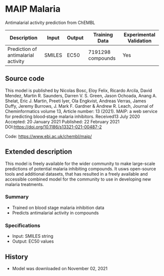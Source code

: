 # MAIP Malaria

Antimalarial activity prediction from ChEMBL

| Description | Input  | Output  | Training Data | Experimental Validation |
| ------- | --- | --- | --- | --- |
| Prediction of antimalarial activity | SMILES | EC50 | 7191298 compounds | Yes |

## Source code
This model is published by Nicolas Bosc, Eloy Felix, Ricardo Arcila, David Mendez, Martin R. Saunders, Darren V. S. Green, Jason Ochoada, Anang A. Shelat, Eric J. Martin, Preeti Iyer, Ola Engkvist, Andreas Verras, James Duffy, Jeremy Burrows, J. Mark F. Gardner & Andrew R. Leach, Journal of Cheminformatics volume 13, Article number: 13 (2021). MAIP: a web service for predicting blood‐stage malaria inhibitors. Received13 July 2020 Accepted: 20 January 2021 Published: 22 February 2021 DOI:https://doi.org/10.1186/s13321-021-00487-2

Code: https://www.ebi.ac.uk/chembl/maip/

## Extended description 
This model is freely available for the wider community to make large-scale predictions of potential malaria inhibiting compounds. It usws open-source tools and additional datasets, that has resulted in a freely available and accessible combined model for the community to use in developing new malaria treatments. 

### Summary
- Trained on blood stage malaria inhibition data 
- Predicts antimalarial activity in compounds

### Specifications
- Input: SMILES string
- Output: EC50 values

## History
- Model was downloaded on November 02, 2021 

